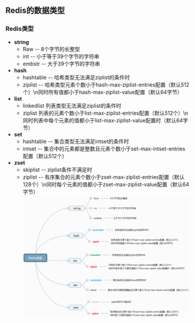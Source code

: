 ## Redis的数据类型

### Redis类型

+ **string**
  + Raw -- 8个字节的长整型
  + int -- 小于等于39个字节的字符串
  + embstr -- 大于39个字节的字符串
+ **hash**
  + hashtable -- 哈希类型无法满足ziplist的条件时
  + ziplist -- 哈希类型元素个数小于hash-max-ziplist-entries配置（默认512个）\n同时所有值都小于hash-max-ziplist-value配置（默认64字节）
+ **list**
  + linkedlist
    列表类型无法满足ziplist的条件时
  + ziplist
    列表的元素个数小于list-max-ziplist-entries配置（默认512个）\n同时列表中每个元素的值都小于list-max-ziplist-value配置时（默认64字节）
+ **set**
  + hashtable -- 集合类型无法满足intset的条件时
  + intset -- 集合中的元素都是整数且元素个数小于set-max-intset-entries配置（默认512个）
+ **zset**
  + skiplist -- ziplist条件不满足时
  + ziplist -- 有序集合的元素个数小于zset-max-ziplist-entries配置（默认128个）\n同时每个元素的值都小于zset-max-ziplist-value配置（默认64字节）
    ![redisdatatype.png](./assets/redis-data-type.png)
